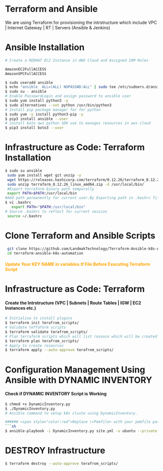 # Terraform and Ansible
We are using Terraform for provisioning the intrstructure which include VPC | Internet Gateway | RT | Servers (Ansible & Jenkins)

# Ansible Installation
``` sh
# Create a REDHAT EC2 Instance in AWS Cloud and Assigned IAM Roles

AmazonEC2FullACCESS
AmazonVPCFullACCESS

$ sudo useradd ansible
$ echo "ansible  ALL=(ALL) NOPASSWD:ALL" | sudo tee /etc/sudoers.d/ansible
$ sudo su - ansible
# Enable PassowrdLogin and assign password to ansible user
$ sudo yum install python3 -y
$ sudo alternatives --set python /usr/bin/python3
# Install pip package manager for for python 
$ sudo yum -y install python3-pip -y
$ pip3 install ansible --user
# install boto aws python SDK use to manages resources in aws cloud
$ pip3 install boto3 --user
```
# Infrastructure as Code: Terraform Installation

``` sh
$ sudo su ansible
 sudo yum install wget git unzip -y
 wget https://releases.hashicorp.com/terraform/0.12.26/terraform_0.12.26_linux_amd64.zip
 sudo unzip terraform_0.12.26_linux_amd64.zip -d /usr/local/bin/
 #Export terraform binary path temporally
 export PATH=$PATH:/usr/local/bin
#Add path permanently for current user.By Exporting path in .bashrc file at end of file.
$ vi .bashrc
   export PATH="$PATH:/usr/local/bin"
# Source .bashrc to reflect for current session
 source ~/.bashrc   
```
# Clone Terraform and Ansible Scripts
``` sh
 git clone https://github.com/LandmakTechnology/Terraform-Ansible-k8s-Automation.git
 cd terraform-ansible-k8s-automation
```
#### <span style="color:orange"> Update Your KEY NAME in variables.tf File Before Executing Terraform Script </span>

# Infrastructure as Code: Terraform
#### Create the Intrstructure (VPC | Subnets | Route Tables | IGW | EC2 Instances etc.)
``` sh
# Initialise to install plugins
$ terraform init terafrom_scripts/
# Validate teffaform scripts
$ terraform validate terafrom_scripts/
# Plan terraform scripts which will list resouce which will be created
$ terraform plan terafrom_scripts/
# Apply to create resources
$ terraform apply --auto-approve terafrom_scripts/
```
# Configuration Management Using Ansible with DYNAMIC INVENTORY
#### Check if DYNAMIC INVENTORY Script is Working
``` sh
$ chmod +x DynamicInventory.py
$ ./DynamicInventory.py
# Ansible command to setup k8s cluste using DynamicInventory.

###### <span style="color:red">Replace \<Pemfile> with your pemfile path in server </span>
```sh
$ ansible-playbook -i DynamicInventory.py site.yml -u ubuntu --private-key=<PemFilePath>  --ssh-common-args "-o StrictHostKeyChecking=no"
```
# DESTROY Infrastructure  
```sh
$ terraform destroy --auto-approve terafrom_scripts/
```
